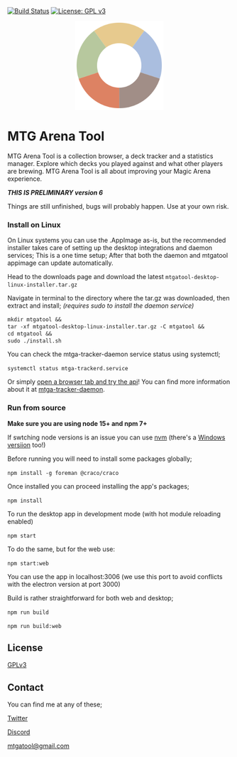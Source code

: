 [![Build Status](https://github.com/mtgatool/mtgatool-desktop/actions/workflows/build.yml/badge.svg?branch=master)](https://github.com/mtgatool/mtgatool-desktop/actions/workflows/build.yml)
[![License: GPL v3](https://img.shields.io/badge/License-GPLv3-blue.svg)](https://www.gnu.org/licenses/gpl-3.0)

<p align="center">
  <img width="200" height="200" src="https://github.com/Manuel-777/MTG-Arena-Tool-Metadata/raw/master/icon.png"><br>
  <b><h1>MTG Arena Tool</h1></b>
</p>

MTG Arena Tool is a collection browser, a deck tracker and a statistics manager. Explore which decks you played against and what other players are brewing. MTG Arena Tool is all about improving your Magic Arena experience.

***THIS IS PRELIMINARY version 6***

Things are still unfinished, bugs will probably happen. Use at your own risk.


### Install on Linux

On Linux systems you can use the .AppImage as-is, but the recommended installer takes care of setting up the desktop integrations and daemon services; This is a one time setup; After that both the daemon and mtgatool appimage can update automatically.

Head to the downloads page and download the latest `mtgatool-desktop-linux-installer.tar.gz`

Navigate in terminal to the directory where the tar.gz was downloaded, then extract and install; _(requires sudo to install the daemon service)_
```
mkdir mtgatool &&
tar -xf mtgatool-desktop-linux-installer.tar.gz -C mtgatool &&
cd mtgatool &&
sudo ./install.sh
```

You can check the mtga-tracker-daemon service status using systemctl;

```systemctl status mtga-trackerd.service```

Or simply [open a browser tab and try the api](http://localhost:6842/status)! You can find more information about it at [mtga-tracker-daemon](https://github.com/frcaton/mtga-tracker-daemon).



### Run from source

**Make sure you are using node 15+ and npm 7+**

If swtching node versions is an issue you can use [nvm](https://github.com/nvm-sh/nvm) (there's a [Windows versiion](https://github.com/coreybutler/nvm-windows) too!)


Before running you will need to install some packages globally;

```npm install -g foreman @craco/craco```

Once installed you can proceed installing the app's packages;

```npm install```


To run the desktop app in development mode (with hot module reloading enabled)

```npm start```

To do the same, but for the web use:

```npm start:web```

You can use the app in localhost:3006 (we use this port to avoid conflicts with the electron version at port 3000)


Build is rather straightforward for both web and desktop;

```npm run build```

```npm run build:web```

## License

[GPLv3](./LICENSE.md)

## Contact
You can find me at any of these;

[Twitter](https://twitter.com/MEtchegaray7)

[Discord](https://discord.gg/K9bPkJy)

[mtgatool@gmail.com](mailto:mtgatool@gmail.com)
